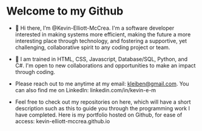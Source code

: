 # Welcome to my Github

- 👋 Hi there, I’m @Kevin-Elliott-McCrea. I'm a software developer interested in making systems more efficient, making the future a more interesting place through technology, and fostering a supportive, yet challenging, collaborative spirit to any coding project or team.

- 🌱 I am trained in HTML, CSS, Javascript, Database/SQL, Python, and C#. I'm open to new collaborations and opportunities to make an impact through coding. 

- Please reach out to me anytime at my email: kleiben@gmail.com. You can also find me on LinkedIn: linkedin.com/in/kevin-e-m

- Feel free to check out my repositories on here, which will have a short description such as this to guide you through the programming work I have completed. Here is my portfolio hosted on Github, for ease of access: kevin-elliott-mccrea.github.io
